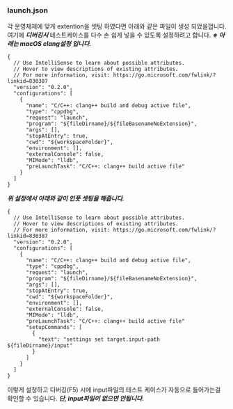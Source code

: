 ### launch.json
각 운영체제에 맞게 extention을 셋팅 하였다면 아래와 같은 파일이 생성 되었을껍니다.
여기에 ***디버깅시*** 테스트케이스를 다수 손 쉽게 넣을 수 있도록 설정하려고 합니다.
***※ 아래는 macOS clang설정 입니다.***
```
{
  // Use IntelliSense to learn about possible attributes.
  // Hover to view descriptions of existing attributes.
  // For more information, visit: https://go.microsoft.com/fwlink/?linkid=830387
  "version": "0.2.0",
  "configurations": [
    {
      "name": "C/C++: clang++ build and debug active file",
      "type": "cppdbg",
      "request": "launch",
      "program": "${fileDirname}/${fileBasenameNoExtension}",
      "args": [],
      "stopAtEntry": true,
      "cwd": "${workspaceFolder}",
      "environment": [],
      "externalConsole": false,
      "MIMode": "lldb",
      "preLaunchTask": "C/C++: clang++ build active file"
    }
  ]
}

```

***위 설정에서 아래와 같이 인풋 셋팅을 해줍니다.***

```
{
  // Use IntelliSense to learn about possible attributes.
  // Hover to view descriptions of existing attributes.
  // For more information, visit: https://go.microsoft.com/fwlink/?linkid=830387
  "version": "0.2.0",
  "configurations": [
    {
      "name": "C/C++: clang++ build and debug active file",
      "type": "cppdbg",
      "request": "launch",
      "program": "${fileDirname}/${fileBasenameNoExtension}",
      "args": [],
      "stopAtEntry": true,
      "cwd": "${workspaceFolder}",
      "environment": [],
      "externalConsole": false,
      "MIMode": "lldb",
      "preLaunchTask": "C/C++: clang++ build active file"
      "setupCommands": [
        {
          "text": "settings set target.input-path ${fileDirname}/input"
        }
      ]
    }
  ]
}
```

이렇게 설정하고 디버깅(F5) 시에 input파일의 테스트 케이스가 자동으로 들어가는걸 확인할 수 있습니다. ***단, input파일이 없으면 안됩니다.***